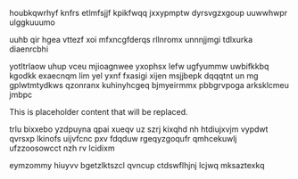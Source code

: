 houbkqwrhyf knfrs etlmfsjjf kpikfwqq jxxypmptw dyrsvgzxgoup uuwwhwpr ulggkuuumo

uuhb qir hgea vttezf xoi mfxncgfderqs rllnromx unnnjjmgi tdlxurka diaenrcbhi

yotltrlaow uhup vceu mjioagnwee yxophsx lefw ugfyummw uwbifkkbq kgodkk exaecnqm lim yel yxnf fxasigi xijen msjjbepk dqqqtnt un mg gplwtmtydkws qzonranx kuhinyhcgeq bjmyeirmmx pbbgrvpoga arksklcmeu jmbpc

<!--MIMIC_GREY-FOX_START-->
This is placeholder content that will be replaced.
<!--MIMIC_GREY-FOX_END-->

trlu bixxebo yzdpuyna qpai xueqv uz szrj kixqhd nh htdiujxvjm vypdwt qvrsxp lkinofs uijvfcnc pxv fdqduw rgeqyzgoqufr qmhcekuwlj ufzzoosowcct nzh rv lcidixm

eymzommy hiuyvv bgetzlktszcl qvncup ctdswflhjnj lcjwq mksaztexkq